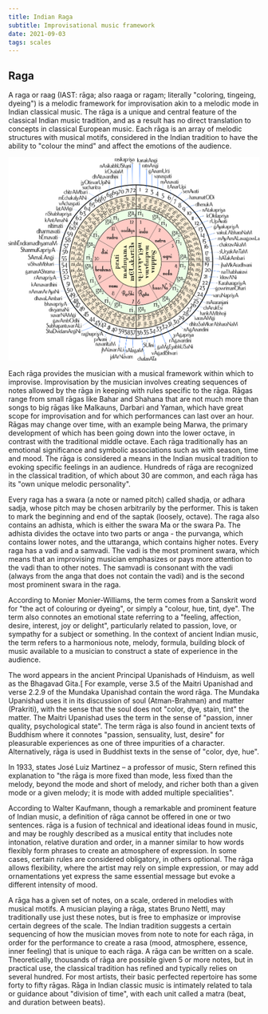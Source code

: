 ```yaml
---
title: Indian Raga
subtitle: Improvisational music framework
date: 2021-09-03
tags: scales
---
```


## Raga

A raga or raag (IAST: rāga; also raaga or ragam; literally "coloring, tingeing, dyeing") is a melodic framework for improvisation akin to a melodic mode in Indian classical music. The rāga is a unique and central feature of the classical Indian music tradition, and as a result has no direct translation to concepts in classical European music. Each rāga is an array of melodic structures with musical motifs, considered in the Indian tradition to have the ability to "colour the mind" and affect the emotions of the audience.

![](./Melakarta.katapayadi.sankhya.png)

Each rāga provides the musician with a musical framework within which to improvise. Improvisation by the musician involves creating sequences of notes allowed by the rāga in keeping with rules specific to the rāga. Rāgas range from small rāgas like Bahar and Shahana that are not much more than songs to big rāgas like Malkauns, Darbari and Yaman, which have great scope for improvisation and for which performances can last over an hour. Rāgas may change over time, with an example being Marwa, the primary development of which has been going down into the lower octave, in contrast with the traditional middle octave. Each rāga traditionally has an emotional significance and symbolic associations such as with season, time and mood. The rāga is considered a means in the Indian musical tradition to evoking specific feelings in an audience. Hundreds of rāga are recognized in the classical tradition, of which about 30 are common, and each rāga has its "own unique melodic personality".

Every raga has a swara (a note or named pitch) called shadja, or adhara sadja, whose pitch may be chosen arbitrarily by the performer. This is taken to mark the beginning and end of the saptak (loosely, octave). The raga also contains an adhista, which is either the swara Ma or the swara Pa. The adhista divides the octave into two parts or anga - the purvanga, which contains lower notes, and the uttaranga, which contains higher notes. Every raga has a vadi and a samvadi. The vadi is the most prominent swara, which means that an improvising musician emphasizes or pays more attention to the vadi than to other notes. The samvadi is consonant with the vadi (always from the anga that does not contain the vadi) and is the second most prominent swara in the raga.

According to Monier Monier-Williams, the term comes from a Sanskrit word for "the act of colouring or dyeing", or simply a "colour, hue, tint, dye". The term also connotes an emotional state referring to a "feeling, affection, desire, interest, joy or delight", particularly related to passion, love, or sympathy for a subject or something. In the context of ancient Indian music, the term refers to a harmonious note, melody, formula, building block of music available to a musician to construct a state of experience in the audience.

The word appears in the ancient Principal Upanishads of Hinduism, as well as the Bhagavad Gita.[ For example, verse 3.5 of the Maitri Upanishad and verse 2.2.9 of the Mundaka Upanishad contain the word rāga. The Mundaka Upanishad uses it in its discussion of soul (Atman-Brahman) and matter (Prakriti), with the sense that the soul does not "color, dye, stain, tint" the matter. The Maitri Upanishad uses the term in the sense of "passion, inner quality, psychological state". The term rāga is also found in ancient texts of Buddhism where it connotes "passion, sensuality, lust, desire" for pleasurable experiences as one of three impurities of a character. Alternatively, rāga is used in Buddhist texts in the sense of "color, dye, hue".

 In 1933, states José Luiz Martinez – a professor of music, Stern refined this explanation to "the rāga is more fixed than mode, less fixed than the melody, beyond the mode and short of melody, and richer both than a given mode or a given melody; it is mode with added multiple specialities".

 According to Walter Kaufmann, though a remarkable and prominent feature of Indian music, a definition of rāga cannot be offered in one or two sentences. rāga is a fusion of technical and ideational ideas found in music, and may be roughly described as a musical entity that includes note intonation, relative duration and order, in a manner similar to how words flexibly form phrases to create an atmosphere of expression. In some cases, certain rules are considered obligatory, in others optional. The rāga allows flexibility, where the artist may rely on simple expression, or may add ornamentations yet express the same essential message but evoke a different intensity of mood.

 A rāga has a given set of notes, on a scale, ordered in melodies with musical motifs. A musician playing a rāga, states Bruno Nettl, may traditionally use just these notes, but is free to emphasize or improvise certain degrees of the scale. The Indian tradition suggests a certain sequencing of how the musician moves from note to note for each rāga, in order for the performance to create a rasa (mood, atmosphere, essence, inner feeling) that is unique to each rāga. A rāga can be written on a scale. Theoretically, thousands of rāga are possible given 5 or more notes, but in practical use, the classical tradition has refined and typically relies on several hundred. For most artists, their basic perfected repertoire has some forty to fifty rāgas. Rāga in Indian classic music is intimately related to tala or guidance about "division of time", with each unit called a matra (beat, and duration between beats).
